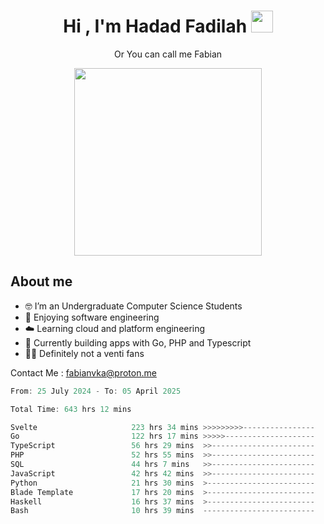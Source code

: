 <h1 align="center">Hi , I'm Hadad Fadilah  <img src="https://media.giphy.com/media/hvRJCLFzcasrR4ia7z/giphy.gif" width="35" ></h1>
<p align="center"><span>Or You can call me <span style="font: bold">Fabian</span></p>
<p align="center">
<img src="https://media.tenor.com/78dNivDemDAAAAAi/speech-bubble-venti.gif" width="300"/>    
</p>

##  About me
- 🤓 I’m an Undergraduate Computer Science Students
- 🍰 Enjoying software engineering
- ☁️ Learning cloud and platform engineering
- 🧰 Currently building apps with Go, PHP and Typescript 
- 🏃‍♂️ Definitely not a venti fans

Contact Me : fabianvka@proton.me

<!--START_SECTION:waka-->

```go
From: 25 July 2024 - To: 05 April 2025

Total Time: 643 hrs 12 mins

Svelte                     223 hrs 34 mins >>>>>>>>>----------------   34.45 %
Go                         122 hrs 17 mins >>>>>--------------------   18.84 %
TypeScript                 56 hrs 29 mins  >>-----------------------   08.70 %
PHP                        52 hrs 55 mins  >>-----------------------   08.15 %
SQL                        44 hrs 7 mins   >>-----------------------   06.80 %
JavaScript                 42 hrs 42 mins  >>-----------------------   06.58 %
Python                     21 hrs 30 mins  >------------------------   03.31 %
Blade Template             17 hrs 20 mins  >------------------------   02.67 %
Haskell                    16 hrs 37 mins  >------------------------   02.56 %
Bash                       10 hrs 39 mins  -------------------------   01.64 %
```

<!--END_SECTION:waka-->




<!--
**Fadil-Tao/Fadil-Tao** is a ✨ _special_ ✨ repository because its `README.md` (this file) appears on your GitHub profile.


